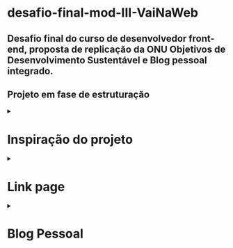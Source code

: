 # desafio-final-mod-III-VaiNaWeb

## Desafio final do curso de desenvolvedor front-end, proposta de replicação da ONU Objetivos de Desenvolvimento Sustentável e Blog pessoal integrado.

## Projeto em fase de estruturação

<details>

  <summary>
    
   # Inspiração do projeto
  
  </summary>
  
  ### https://brasil.un.org/pt-br/sdgs
  
</details>

<details>

  <summary>
    
   # Link page
  
  </summary>
  
  ### https://desafio-final-mod-3.herokuapp.com/
  
  ### Ainda estou estudando para construir
  
</details>

<details>

  <summary>
    
   # Blog Pessoal
  
  </summary>
  
  ### Estou trabalhando na construção
  
</details>
